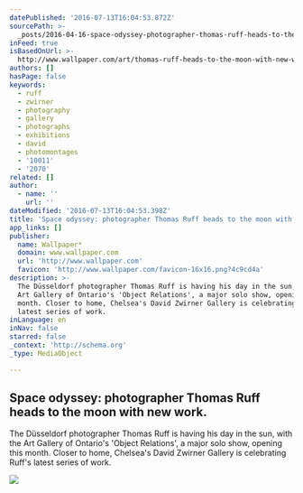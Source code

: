 ```yaml
---
datePublished: '2016-07-13T16:04:53.872Z'
sourcePath: >-
  _posts/2016-04-16-space-odyssey-photographer-thomas-ruff-heads-to-the-moon-wi.md
inFeed: true
isBasedOnUrl: >-
  http://www.wallpaper.com/art/thomas-ruff-heads-to-the-moon-with-new-work-at-david-zwirner
authors: []
hasPage: false
keywords:
  - ruff
  - zwirner
  - photography
  - gallery
  - photographs
  - exhibitions
  - david
  - photomontages
  - '10011'
  - '2070'
related: []
author:
  - name: ''
    url: ''
dateModified: '2016-07-13T16:04:53.398Z'
title: 'Space odyssey: photographer Thomas Ruff heads to the moon with new work.'
app_links: []
publisher:
  name: Wallpaper*
  domain: www.wallpaper.com
  url: 'http://www.wallpaper.com'
  favicon: 'http://www.wallpaper.com/favicon-16x16.png?4c9cd4a'
description: >-
  The Düsseldorf photographer Thomas Ruff is having his day in the sun, with the
  Art Gallery of Ontario's 'Object Relations', a major solo show, opening this
  month. Closer to home, Chelsea's David Zwirner Gallery is celebrating Ruff's
  latest series of work.
inLanguage: en
inNav: false
starred: false
_context: 'http://schema.org'
_type: MediaObject

---
```

<article style=""><h1>Space odyssey: photographer Thomas Ruff heads to the moon with new work.</h1><p>The Düsseldorf photographer Thomas Ruff is having his day in the sun, with the Art Gallery of Ontario's 'Object Relations', a major solo show, opening this month. Closer to home, Chelsea's David Zwirner Gallery is celebrating Ruff's latest series of work.</p><img src="https://s3-us-west-2.amazonaws.com/the-grid-img/p/6c8a09fa223ef7576c2280cc4791191f7651bcb1.jpg" /></article>
